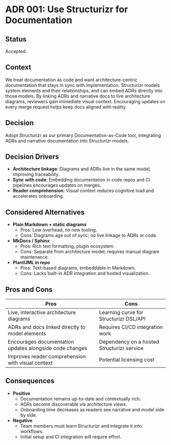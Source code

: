 # ADR 001: Use Structurizr for Documentation

## Status
Accepted

## Context
We treat documentation as code and want architecture-centric documentation that stays in sync with implementation. Structurizr models system elements and their relationships, and can embed ADRs directly into those models. By linking ADRs and narrative docs to live architecture diagrams, reviewers gain immediate visual context. Encouraging updates on every merge request helps keep docs aligned with reality.

## Decision
Adopt Structurizr as our primary Documentation-as-Code tool, integrating ADRs and narrative documentation into Structurizr models.

## Decision Drivers
- **Architecture linkage**: Diagrams and ADRs live in the same model, improving traceability.
- **Sync with code**: Embedding documentation in code repos and CI pipelines encourages updates on merges.
- **Reader comprehension**: Visual context reduces cognitive load and accelerates onboarding.

## Considered Alternatives
- **Plain Markdown + static diagrams**
    - Pros: Low overhead, no new tooling.
    - Cons: Diagrams age out of sync; no live linkage to ADRs or code.
- **MkDocs / Sphinx**
    - Pros: Rich text formatting, plugin ecosystem.
    - Cons: Separate from architecture model; requires manual diagram maintenance.
- **PlantUML in repo**
    - Pros: Text-based diagrams, embeddable in Markdown.
    - Cons: Lacks built-in ADR integration and hosted visualization.

## Pros and Cons

| Pros                                                          | Cons                                           |
|---------------------------------------------------------------|------------------------------------------------|
| Live, interactive architecture diagrams                       | Learning curve for Structurizr DSL/API         |
| ADRs and docs linked directly to model elements               | Requires CI/CD integration work                |
| Encourages documentation updates alongside code changes       | Dependency on a hosted Structurizr service     |
| Improves reader comprehension with visual context             | Potential licensing cost                       |

## Consequences
- **Positive**
    - Documentation remains up-to-date and contextually rich.
    - ADRs become discoverable via architecture views.
    - Onboarding time decreases as readers see narrative and model side by side.
- **Negative**
    - Team members must learn Structurizr and integrate it into workflows.
    - Initial setup and CI integration will require effort.
